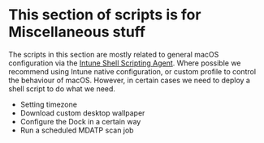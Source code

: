 # This section of scripts is for Miscellaneous stuff

The scripts in this section are mostly related to general macOS configuration via the [Intune Shell Scripting Agent](https://docs.microsoft.com/en-us/mem/intune/apps/macos-shell-scripts). Where possible we recommend using Intune native configuration, or custom profile to control the behaviour of macOS. However, in certain cases we need to deploy a shell script to do what we need.

- Setting timezone
- Download custom desktop wallpaper
- Configure the Dock in a certain way
- Run a scheduled MDATP scan job
